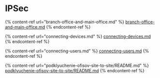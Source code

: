 # IPSec

{% content-ref url="branch-office-and-main-office.md" %}
[branch-office-and-main-office.md](branch-office-and-main-office.md)
{% endcontent-ref %}

{% content-ref url="connecting-devices.md" %}
[connecting-devices.md](connecting-devices.md)
{% endcontent-ref %}

{% content-ref url="connecting-users.md" %}
[connecting-users.md](connecting-users.md)
{% endcontent-ref %}

{% content-ref url="podklyuchenie-ofisov-site-to-site/README.md" %}
[podklyuchenie-ofisov-site-to-site/README.md](podklyuchenie-ofisov-site-to-site/README.md)
{% endcontent-ref %} 
